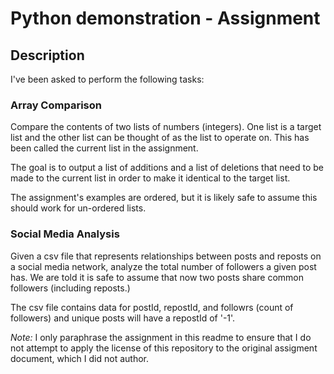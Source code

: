 # Python demonstration - Assignment

## Description

I've been asked to perform the following tasks:

### Array Comparison

Compare the contents of two lists of numbers (integers). One list is a target
list and the other list can be thought of as the list to operate on. This has
been called the current list in the assignment.

The goal is to output a list of additions and a list of deletions that need to
be made to the current list in order to make it identical to the target list.

The assignment's examples are ordered, but it is likely safe to assume this
should work for un-ordered lists.

### Social Media Analysis

Given a csv file that represents relationships between posts and reposts on a
social media network, analyze the total number of followers a given post has. We
are told it is safe to assume that now two posts share common followers
(including reposts.)

The csv file contains data for postId, repostId, and followrs (count of
followers) and unique posts will have a repostId of '-1'.

*Note:* I only paraphrase the assignment in this readme to ensure that I do not
attempt to apply the license of this repository to the original assigment
document, which I did not author.
